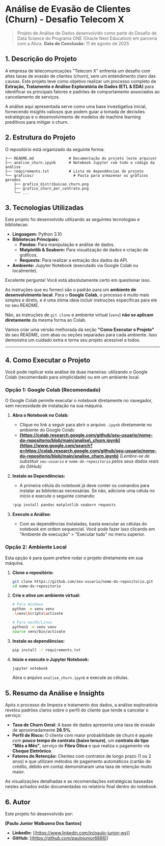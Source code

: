 # Análise de Evasão de Clientes (Churn) - Desafio Telecom X

> Projeto de Análise de Dados desenvolvido como parte do Desafio de Data Science do Programa ONE (Oracle Next Education) em parceria com a Alura.
> **Data de Conclusão:** 11 de agosto de 2025

## 1\. Descrição do Projeto

A empresa de telecomunicações "Telecom X" enfrenta um desafio com altas taxas de evasão de clientes (churn), sem um entendimento claro das causas. Este projeto teve como objetivo realizar um processo completo de **Extração, Tratamento e Análise Exploratória de Dados (ETL & EDA)** para identificar os principais fatores e padrões de comportamento associados ao cancelamento de serviços.

A análise aqui apresentada serve como uma base investigativa inicial, fornecendo insights valiosos que podem guiar a tomada de decisões estratégicas e o desenvolvimento de modelos de machine learning preditivos para mitigar o churn.

## 2\. Estrutura do Projeto

O repositório está organizado da seguinte forma:

```
├── README.md                # Documentação do projeto (este arquivo)
├── analise_churn.ipynb      # Notebook Jupyter com todo o código da análise
├── requirements.txt         # Lista de dependências do projeto
└── graficos/                  # Pasta para armazenar os gráficos gerados
    ├── grafico_distribuicao_churn.png
    ├── grafico_churn_por_contrato.png
    └── ...
```

## 3\. Tecnologias Utilizadas

Este projeto foi desenvolvido utilizando as seguintes tecnologias e bibliotecas:

  * **Linguagem:** Python 3.10
  * **Bibliotecas Principais:**
      * **Pandas:** Para manipulação e análise de dados.
      * **Matplotlib & Seaborn:** Para visualização de dados e criação de gráficos.
      * **Requests:** Para realizar a extração dos dados da API.
  * **Ambiente:** Jupyter Notebook (executado via Google Colab ou localmente).

Excelente pergunta\! Você está absolutamente certo em questionar isso.

As instruções que eu forneci são o padrão para um **ambiente de desenvolvimento local**. Para o **Google Colab**, o processo é muito mais simples e direto, e é uma ótima ideia incluir instruções específicas para ele no seu README.

Não, as instruções de `git clone` e ambiente virtual (`venv`) **não se aplicam diretamente** da mesma forma ao Colab.

Vamos criar uma versão melhorada da seção **"Como Executar o Projeto"** do seu README, com abas ou seções separadas para cada ambiente. Isso demonstra um cuidado extra e torna seu projeto acessível a todos.

-----

## 4\. Como Executar o Projeto

Você pode replicar esta análise de duas maneiras: utilizando o Google Colab (recomendado para simplicidade) ou em um ambiente local.

### Opção 1: Google Colab (Recomendado)

O Google Colab permite executar o notebook diretamente no navegador, sem necessidade de instalação na sua máquina.

1.  **Abra o Notebook no Colab:**

      * Clique no link a seguir para abrir o arquivo `.ipynb` diretamente no ambiente do Google Colab:
      * **[https://colab.research.google.com/github/seu-usuario/nome-do-repositorio/blob/main/analise\_churn.ipynb](https://www.google.com/search?q=https://colab.research.google.com/github/seu-usuario/nome-do-repositorio/blob/main/analise_churn.ipynb)**
        *(Lembre-se de substituir `seu-usuario` e `nome-do-repositorio` pelos seus dados reais do GitHub)*

2.  **Instale as Dependências:**

      * A primeira célula do notebook já deve conter os comandos para instalar as bibliotecas necessárias. Se não, adicione uma célula no início e execute o seguinte comando:

    <!-- end list -->

    ```python
    !pip install pandas matplotlib seaborn requests
    ```

3.  **Execute a Análise:**

      * Com as dependências instaladas, basta executar as células do notebook em ordem sequencial. Você pode fazer isso clicando em "Ambiente de execução" \> "Executar tudo" no menu superior.

### Opção 2: Ambiente Local

Esta opção é para quem prefere rodar o projeto diretamente em sua máquina.

1.  **Clone o repositório:**

    ```bash
    git clone https://github.com/seu-usuario/nome-do-repositorio.git
    cd nome-do-repositorio
    ```

2.  **Crie e ative um ambiente virtual:**

    ```bash
    # Para Windows
    python -m venv venv
    .\venv\Scripts\activate

    # Para macOS/Linux
    python3 -m venv venv
    source venv/bin/activate
    ```

3.  **Instale as dependências:**

    ```bash
    pip install -r requirements.txt
    ```

4.  **Inicie e execute o Jupyter Notebook:**

    ```bash
    jupyter notebook
    ```

    Abra o arquivo `analise_churn.ipynb` e execute as células.

## 5\. Resumo da Análise e Insights

Após o processo de limpeza e tratamento dos dados, a análise exploratória revelou padrões claros sobre o perfil do cliente que tende a cancelar o serviço:

  * **Taxa de Churn Geral:** A base de dados apresenta uma taxa de evasão de aproximadamente **26.5%**.
  * **Perfil de Risco:** O cliente com maior probabilidade de churn é aquele com **pouco tempo de contrato (baixo tenure)**, um **contrato do tipo "Mês a Mês"**, serviço de **Fibra Ótica** e que realiza o pagamento via **Cheque Eletrônico**.
  * **Fatores de Retenção:** Clientes com contratos de longo prazo (1 ou 2 anos) e que utilizam métodos de pagamento automáticos (cartão de crédito, débito em conta) demonstraram uma taxa de retenção muito maior.

As visualizações detalhadas e as recomendações estratégicas baseadas nestes achados estão documentadas no relatório final dentro do notebook.

## 6\. Autor

Este projeto foi desenvolvido por:

**[Paulo Junior Walbueno Dos Santos]**

  * **LinkedIn:** [[(https://www.linkedin.com/in/paulo-junior-ws)](https://www.linkedin.com/in/paulo-junior-ws)]
  * **GitHub:** [[(https://github.com/paulojunior6886)](https://github.com/paulojunior6886)]
